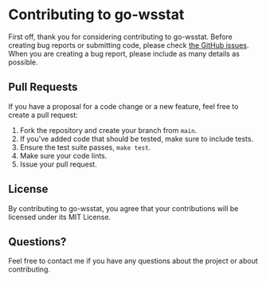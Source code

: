 # Contributing to go-wsstat

First off, thank you for considering contributing to go-wsstat. Before creating bug reports or submitting code, please check [the GitHub issues](https://github.com/jkbrsn/go-wsstat/issues). When you are creating a bug report, please include as many details as possible.

## Pull Requests

If you have a proposal for a code change or a new feature, feel free to create a pull request:

1. Fork the repository and create your branch from `main`.
2. If you've added code that should be tested, make sure to include tests.
3. Ensure the test suite passes, `make test`.
4. Make sure your code lints.
5. Issue your pull request.

## License

By contributing to go-wsstat, you agree that your contributions will be licensed under its MIT License.

## Questions?

Feel free to contact me if you have any questions about the project or about contributing.
